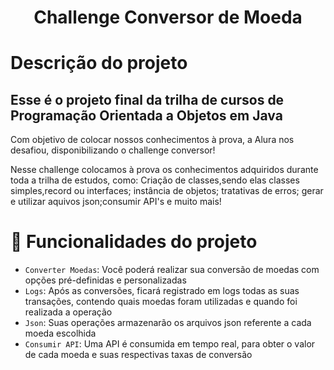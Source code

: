 <h1 align="center">Challenge Conversor de Moeda</h1>
<h1>Descrição do projeto</h1>
<h2>Esse é o projeto final da trilha de cursos de Programação Orientada a Objetos em Java</h2>
<p>Com objetivo de colocar nossos conhecimentos à prova, a Alura nos desafiou, disponibilizando o challenge conversor!</p>
<p>Nesse challenge colocamos à prova os conhecimentos adquiridos durante toda a trilha de estudos, como: Criação de classes,sendo elas classes simples,record ou interfaces; instância de objetos; tratativas de erros; gerar e utilizar aquivos json;consumir API's e muito mais!</p>

# :hammer: Funcionalidades do projeto

- `Converter Moedas`: Você poderá realizar sua conversão de moedas com opções pré-definidas e personalizadas
- `Logs`: Após as conversões, ficará registrado em logs todas as suas transações, contendo quais moedas foram utilizadas e quando foi realizada a operação
- `Json`: Suas operações armazenarão os arquivos json referente a cada moeda escolhida
- `Consumir API`: Uma API é consumida em tempo real, para obter o valor de cada moeda e suas respectivas taxas de conversão
